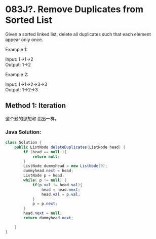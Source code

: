 # 083J?. Remove Duplicates from Sorted List

Given a sorted linked list, delete all duplicates such that each element appear only once.

Example 1:

Input: 1->1->2  
Output: 1->2   

Example 2:

Input: 1->1->2->3->3  
Output: 1->2->3

## Method 1: Iteration
这个题的思想和 [026](leetCode-026-Remove-Duplicates-from-Sorted-Array.md)一样。


### Java Solution:
```Java
class Solution {
    public ListNode deleteDuplicates(ListNode head) {
        if (head == null ){
            return null;
        }
        ListNode dummyhead = new ListNode(0);
        dummyhead.next = head;
        ListNode p = head;
        while( p != null) {
            if(p.val != head.val){
                head = head.next;
                head.val = p.val;
            }
            p = p.next;
        }
        head.next = null;
        return dummyhead.next;

    }
}

```
